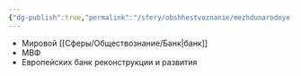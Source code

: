 ```yaml
---
{"dg-publish":true,"permalink":"/sfery/obshhestvoznanie/mezhdunarodnye-finansovo-kreditnye-uchrezhdeniya/","tags":["Обществознание"]}
---
```


- Мировой [[Сферы/Обществознание/Банк\|банк]] 
- МВФ 
- Европейских банк реконструкции и развития 